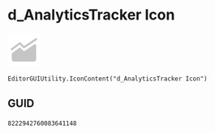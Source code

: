 # d_AnalyticsTracker Icon
![](/img/d_AnalyticsTracker%20Icon.png)

``` CSharp
EditorGUIUtility.IconContent("d_AnalyticsTracker Icon")
```
## GUID
```
8222942760083641148
```
